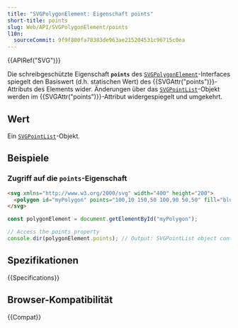 ```yaml
---
title: "SVGPolygonElement: Eigenschaft points"
short-title: points
slug: Web/API/SVGPolygonElement/points
l10n:
  sourceCommit: 9f9f880fa78383de963ae215204531c96715c0ea
---
```


{{APIRef("SVG")}}

Die schreibgeschützte Eigenschaft **`points`** des [`SVGPolygonElement`](/de/docs/Web/API/SVGPolygonElement)-Interfaces spiegelt den Basiswert (d.h. statischen Wert) des {{SVGAttr("points")}}-Attributs des Elements wider. Änderungen über das [`SVGPointList`](/de/docs/Web/API/SVGPointList)-Objekt werden im {{SVGAttr("points")}}-Attribut widergespiegelt und umgekehrt.

## Wert

Ein [`SVGPointList`](/de/docs/Web/API/SVGPointList)-Objekt.

## Beispiele

### Zugriff auf die `points`-Eigenschaft

```html
<svg xmlns="http://www.w3.org/2000/svg" width="400" height="200">
  <polygon id="myPolygon" points="100,10 150,50 100,90 50,50" fill="blue" />
</svg>
```

```js
const polygonElement = document.getElementById("myPolygon");

// Access the points property
console.dir(polygonElement.points); // Output: SVGPointList object containing points (100,10), (150,50), (100,90), (50,50)
```

## Spezifikationen

{{Specifications}}

## Browser-Kompatibilität

{{Compat}}

